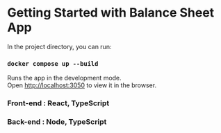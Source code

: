 # Getting Started with Balance Sheet App

In the project directory, you can run:

### `docker compose up --build`

Runs the app in the development mode.\
Open [http://localhost:3050](http://localhost:3050) to view it in the browser.


### Front-end : React, TypeScript
### Back-end : Node, TypeScript
